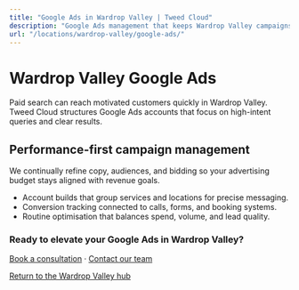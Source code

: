 ```yaml
---
title: "Google Ads in Wardrop Valley | Tweed Cloud"
description: "Google Ads management that keeps Wardrop Valley campaigns efficient and measurable."
url: "/locations/wardrop-valley/google-ads/"
---
```


# Wardrop Valley Google Ads

Paid search can reach motivated customers quickly in Wardrop Valley. Tweed Cloud structures Google Ads accounts that focus on high-intent queries and clear results.

## Performance-first campaign management

We continually refine copy, audiences, and bidding so your advertising budget stays aligned with revenue goals.

- Account builds that group services and locations for precise messaging.
- Conversion tracking connected to calls, forms, and booking systems.
- Routine optimisation that balances spend, volume, and lead quality.

### Ready to elevate your Google Ads in Wardrop Valley?

[Book a consultation](/consultation/) · [Contact our team](/contact/)

[Return to the Wardrop Valley hub](/locations/wardrop-valley/)
